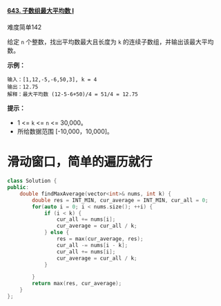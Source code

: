 #### [643. 子数组最大平均数 I](https://leetcode-cn.com/problems/maximum-average-subarray-i/)

难度简单142

给定 `n` 个整数，找出平均数最大且长度为 `k` 的连续子数组，并输出该最大平均数。

 

**示例：**

```
输入：[1,12,-5,-6,50,3], k = 4
输出：12.75
解释：最大平均数 (12-5-6+50)/4 = 51/4 = 12.75
```

 

**提示：**

- 1 <= `k` <= `n` <= 30,000。
- 所给数据范围 [-10,000，10,000]。



# 滑动窗口，简单的遍历就行

```c++
class Solution {
public:
    double findMaxAverage(vector<int>& nums, int k) {
        double res = INT_MIN, cur_average = INT_MIN, cur_all = 0;
        for(auto i = 0; i < nums.size(); ++i) {
            if (i < k) {
                cur_all += nums[i];
                cur_average = cur_all / k;
            } else {
                res = max(cur_average, res);
                cur_all -= nums[i - k];
                cur_all += nums[i];
                cur_average = cur_all / k;
            }

        }
        return max(res, cur_average);
    }
};
```

